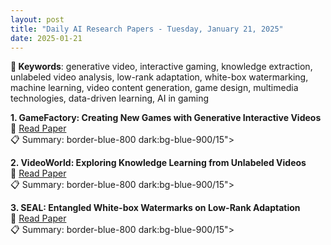 ```yaml
---
layout: post
title: "Daily AI Research Papers - Tuesday, January 21, 2025"
date: 2025-01-21
---
```


**🔑 Keywords**: generative video, interactive gaming, knowledge extraction, unlabeled video analysis, low-rank adaptation, white-box watermarking, machine learning, video content generation, game design, multimedia technologies, data-driven learning, AI in gaming

**1. GameFactory: Creating New Games with Generative Interactive Videos**  
🔗 [Read Paper](https://huggingface.co/papers/2501.08325)  
📋 Summary: border-blue-800 dark:bg-blue-900/15">

**2. VideoWorld: Exploring Knowledge Learning from Unlabeled Videos**  
🔗 [Read Paper](https://huggingface.co/papers/2501.09781)  
📋 Summary: border-blue-800 dark:bg-blue-900/15">

**3. SEAL: Entangled White-box Watermarks on Low-Rank Adaptation**  
🔗 [Read Paper](https://huggingface.co/papers/2501.09284)  
📋 Summary: border-blue-800 dark:bg-blue-900/15">
